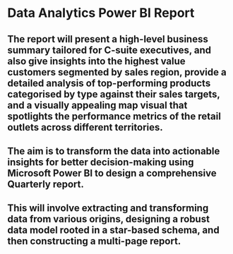 # Data Analytics Power BI Report
## The report will present a high-level business summary tailored for C-suite executives, and also give insights into the highest value customers segmented by sales region, provide a detailed analysis of top-performing products categorised by type against their sales targets, and a visually appealing map visual that spotlights the performance metrics of the retail outlets across different territories.
## The aim is to transform the data into actionable insights for better decision-making using Microsoft Power BI to design a comprehensive Quarterly report. 
## This will involve extracting and transforming data from various origins, designing a robust data model rooted in a star-based schema, and then constructing a multi-page report.

